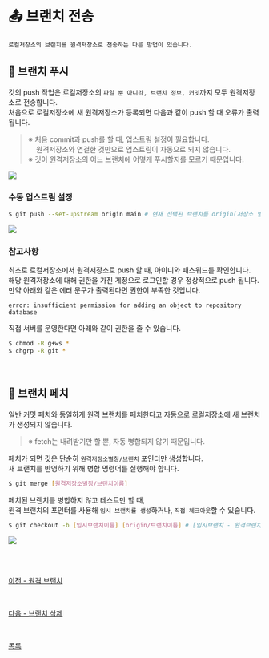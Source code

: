 # **:outbox_tray: 브랜치 전송**
```PROPERTIES
로컬저장소의 브랜치를 원격저장소로 전송하는 다른 방법이 있습니다.
```

## **:rocket: 브랜치 푸시**
깃의 push 작업은 로컬저장소의 `파일 뿐 아니라, 브랜치 정보, 커밋`까지 모두 원격저장소로 전송합니다.<br>
처음으로 로컬저장소에 새 원격저장소가 등록되면 다음과 같이 push 할 때 오류가 출력됩니다.<br>
>※ 처음 commit과 push를 할 때, 업스트림 설정이 필요합니다.<br>
>&nbsp;&nbsp;&nbsp;&nbsp;원격저장소와 연결한 것만으로 업스트림이 자동으로 되지 않습니다.<br>
>※ 깃이 원격저장소의 어느 브랜치에 어떻게 푸시할지를 모르기 때문입니다.

<kbd>
<img src="https://user-images.githubusercontent.com/45596014/194717521-8344e559-ee45-4eb6-a5a2-388b150ca01a.jpg">
</kbd>

<br>

### **수동 업스트림 설정**
```bash
$ git push --set-upstream origin main # 현재 선택된 브랜치를 origin(저장소 별칭)의 main 브랜치로 보낸다는 의미
```
<kbd>
<img src="https://user-images.githubusercontent.com/45596014/194717493-fc6ef020-79e8-4fe1-943c-f96d103f49ab.jpg">
</kbd>

<br>

### **참고사항**
최초로 로컬저장소에서 원격저장소로 push 할 때, 아이디와 패스워드를 확인합니다.<br>
해당 원격저장소에 대해 권한을 가진 계정으로 로그인할 경우 정상적으로 push 됩니다.<br>
만약 아래와 같은 에러 문구가 출력된다면 권한이 부족한 것입니다.
```
error: insufficient permission for adding an object to repository database
```
직접 서버를 운영한다면 아래와 같이 권한을 줄 수 있습니다.
```bash
$ chmod -R g+ws *
$ chgrp -R git *
```

<br>

## **:triangular_flag_on_post: 브랜치 페치**
일반 커밋 페치와 동일하게 원격 브랜치를 페치한다고 자동으로 로컬저장소에 새 브랜치가 생성되지 않습니다.
>※ fetch는 내려받기만 할 뿐, 자동 병합되지 않기 때문입니다. 

페치가 되면 깃은 단순히 `원격저장소별칭/브랜치` 포인터만 생성합니다.<br>
새 브랜치를 반영하기 위해 병합 명령어를 실행해야 합니다.
```bash
$ git merge [원격저장소별칭/브랜치이름]
```
페치된 브랜치를 병합하지 않고 테스트만 할 때,<br>
원격 브랜치의 포인터를 사용해 `임시 브랜치를 생성`하거나, `직접 체크아웃`할 수 있습니다.
```bash
$ git checkout -b [임시브랜치이름] [origin/브랜치이름] # [임시브랜치 - 원격브랜치] 트래킹
```
<kbd>
<img src="https://user-images.githubusercontent.com/45596014/194718685-22037020-f106-4c53-8349-dd825bd7b086.jpg">
</kbd>

<br><br>

[이전 - 원격 브랜치](09_remote-branch.md)

<br>

[다음 - 브랜치 삭제](11_branch-remove.md)

<br>

[목록](README.md)
